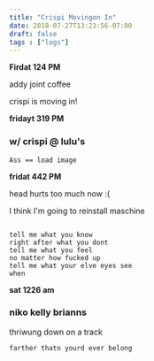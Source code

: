 ```yaml
---
title: "Crispi Movingon In"
date: 2018-07-27T13:23:56-07:00
draft: false
tags : ["logs"]
---
```


**Firdat 124 PM**

addy joint
coffee

crispi is moving in!

**fridayt 319 PM**

### w/ crispi @ lulu's

```
Ass == load image

```
**fridat 442 PM**

head hurts too much now :(

I think I'm going to reinstall maschine



```

tell me what you know
right after what you dont
tell me what you feel
no matter how fucked up
tell me what your elve eyes see
when
```


**sat 1226 am**

### niko kelly brianns    
thriwung down on a track

```
farther thatn yourd ever belong


```
